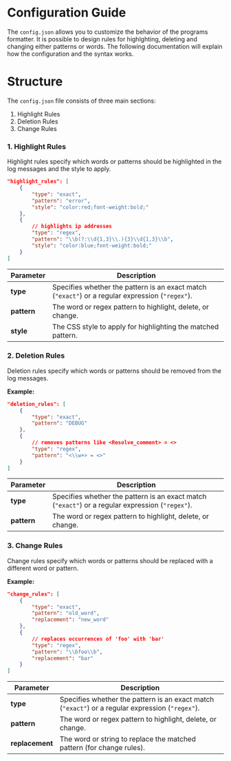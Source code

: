 # Configuration Guide
The `config.json` allows you to customize the behavior of the programs formatter. It is possible to design rules for highlghting, deleting and changing either patterns or words. The following documentation will explain how the configuration and the syntax works.

# Structure
The `config.json` file consists of three main sections:
1. Highlight Rules
3. Deletion Rules
4. Change Rules

### 1. Highlight Rules
Highlight rules specify which words or patterns should be highlighted in the log messages and the style to apply.
```json
"highlight_rules": [
    {
        "type": "exact",
        "pattern": "error",
        "style": "color:red;font-weight:bold;"
    },
    {
        // highlights ip addresses
        "type": "regex",
        "pattern": "\\b(?:\\d{1,3}\\.){3}\\d{1,3}\\b",
        "style": "color:blue;font-weight:bold;"
    }
]
```
| Parameter   | Description                                                        |
|-------------|--------------------------------------------------------------------|
| **type**    | Specifies whether the pattern is an exact match (`"exact"`) or a regular expression (`"regex"`). |
| **pattern** | The word or regex pattern to highlight, delete, or change.         |
| **style**   | The CSS style to apply for highlighting the matched pattern.       |



### 2. Deletion Rules
Deletion rules specify which words or patterns should be removed from the log messages.

**Example:**
```json
"deletion_rules": [
    {
        "type": "exact",
        "pattern": "DEBUG"
    },
    {
        // removes patterns like <Resolve_comment> = <>
        "type": "regex",
        "pattern": "<\\w+> = <>"
    }
]
```

| Parameter   | Description                                                        |
|-------------|--------------------------------------------------------------------|
| **type**    | Specifies whether the pattern is an exact match (`"exact"`) or a regular expression (`"regex"`). |
| **pattern** | The word or regex pattern to highlight, delete, or change.         |


### 3. Change Rules
Change rules specify which words or patterns should be replaced with a different word or pattern.

**Example:**
```json
"change_rules": [
    {
        "type": "exact",
        "pattern": "old_word",
        "replacement": "new_word"
    },
    {
        // replaces occurrences of 'foo' with 'bar'
        "type": "regex",
        "pattern": "\\bfoo\\b",
        "replacement": "bar"
    }
]
```
| Parameter   | Description                                                        |
|-------------|--------------------------------------------------------------------|
| **type**    | Specifies whether the pattern is an exact match (`"exact"`) or a regular expression (`"regex"`). |
| **pattern** | The word or regex pattern to highlight, delete, or change.         |
| **replacement** | The word or string to replace the matched pattern (for change rules). |

